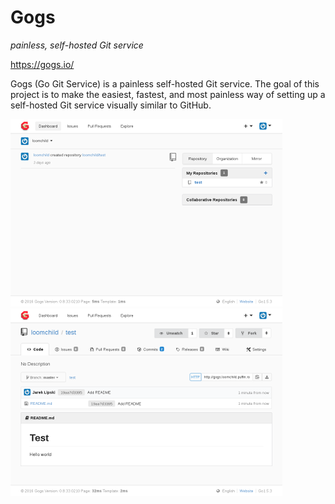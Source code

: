 # Gogs
_painless, self-hosted Git service_

https://gogs.io/

Gogs (Go Git Service) is a painless self-hosted Git service. 
The goal of this project is to make the easiest, fastest, and most 
painless way of setting up a self-hosted Git service visually similar 
to GitHub.

![](screenshots/0_gogs_dashboard_small.png) ![](screenshots/1_gogs_repo_small.png)

